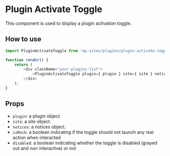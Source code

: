 # Plugin Activate Toggle

This component is used to display a plugin activation toggle.

## How to use

```js
import PluginActivateToggle from 'my-sites/plugins/plugin-activate-toggle';

function render() {
	return (
		<div className="your-plugins-list">
			<PluginActivateToggle plugin={ plugin } site={ site } notices={ notices } />
		</div>
	);
}
```

## Props

- `plugin`: a plugin object.
- `site`: a site object.
- `notices`: a notices object.
- `isMock`: a boolean indicating if the toggle should not launch any real action when interacted
- `disabled`: a boolean indicating whether the toggle is disabled (grayed out and non interactive) or not
